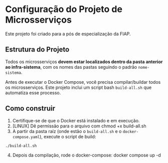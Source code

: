 
# Configuração do Projeto de Microsserviços

Este projeto foi criado para a pós de especialização da FIAP.

## Estrutura do Projeto

Todos os microsserviços **devem estar localizados dentro da pasta anterior ao infra-sistema**, com os nomes das pastas seguindo o padrão `nome-sistema`.

Antes de executar o Docker Compose, você precisa compilar/buildar todos os microsserviços. Este projeto inclui um script bash `build-all.sh` que automatiza esse processo.

## Como construir

1. Certifique-se de que o Docker está instalado e em execução.
2. [LINUX] Dê permissão para o arquivo com chmod +x build-all.sh
3. A partir da pasta raíz (onde estão o `build-all.sh` e o `docker-compose.yaml`), execute o script de build:

```bash
./build-all.sh
```

4. Depois da compilação, rode o docker-compose:
docker compose up -d
